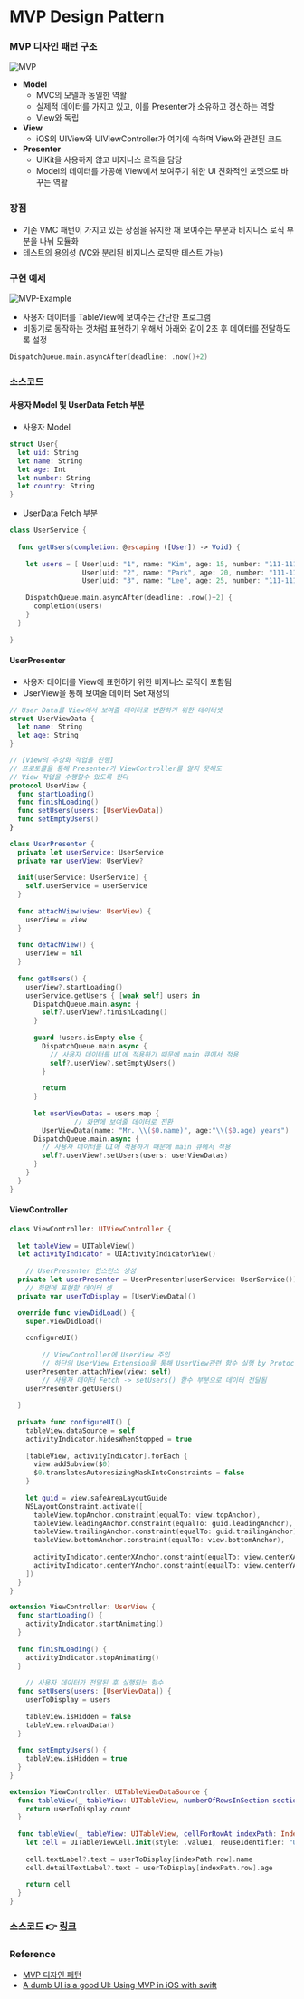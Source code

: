 # MVP Design Pattern

### MVP 디자인 패턴 구조

![MVP](../image/20_MVPDesignPattern/MVP.png)

- **Model**
  - MVC의 모델과 동일한 역활
  - 실제적 데이터를 가지고 있고, 이를  Presenter가 소유하고 갱신하는 역할
  - View와 독립
- **View**
  - iOS의 UIView와 UIViewController가 여기에 속하며 View와 관련된 코드
- **Presenter**
  - UIKit을 사용하지 않고 비지니스 로직을 담당
  - Model의 데이터를 가공해 View에서 보여주기 위한 UI 친화적인 포멧으로 바꾸는 역활

### 장점

- 기존 VMC 패턴이 가지고 있는 장점을 유지한 채 보여주는 부분과 비지니스 로직 부분을 나눠 모듈화
- 테스트의 용의성 (VC와 분리된 비지니스 로직만 테스트 가능)



### 구현 예제

![MVP-Example](../image/20_MVPDesignPattern/MVP-Example.gif)

- 사용자 데이터를 TableView에 보여주는 간단한 프로그램
- 비동기로 동작하는 것처럼 표현하기 위해서 아래와 같이 2초 후 데이터를 전달하도록 설정

```swift
DispatchQueue.main.asyncAfter(deadline: .now()+2)
```

### 소스코드

#### 사용자 Model 및 UserData Fetch 부분

- 사용자 Model

```swift
struct User{
  let uid: String
  let name: String
  let age: Int
  let number: String
  let country: String
}
```

- UserData  Fetch 부분

```swift
class UserService {
  
  func getUsers(completion: @escaping ([User]) -> Void) {
    
    let users = [ User(uid: "1", name: "Kim", age: 15, number: "111-1111-1111", country: "Korea"),
                  User(uid: "2", name: "Park", age: 20, number: "111-1111-1111", country: "Korea"),
                  User(uid: "3", name: "Lee", age: 25, number: "111-1111-1111", country: "Korea")]
    
    DispatchQueue.main.asyncAfter(deadline: .now()+2) {
      completion(users)
    }
  }
  
}
```

#### UserPresenter

- 사용자 데이터를 View에 표현하기 위한 비지니스 로직이 포함됨
- UserView을 통해 보여줄 데이터 Set 재정의

```swift
// User Data를 View에서 보여줄 데이터로 변환하기 위한 데이터셋
struct UserViewData {
  let name: String
  let age: String
}

// [View의 추상화 작업을 진행]
// 프로토콜을 통해 Presenter가 ViewController를 알지 못해도
// View 작업을 수행할수 있도록 한다
protocol UserView {
  func startLoading()
  func finishLoading()
  func setUsers(users: [UserViewData])
  func setEmptyUsers()
}

class UserPresenter {
  private let userService: UserService
  private var userView: UserView?
  
  init(userService: UserService) {
    self.userService = userService
  }
  
  func attachView(view: UserView) {
    userView = view
  }
  
  func detachView() {
    userView = nil
  }
  
  func getUsers() {
    userView?.startLoading()
    userService.getUsers { [weak self] users in
      DispatchQueue.main.async {
        self?.userView?.finishLoading()
      }
      
      guard !users.isEmpty else {
        DispatchQueue.main.async {
          // 사용자 데이터를 UI에 적용하기 때문에 main 큐에서 적용
          self?.userView?.setEmptyUsers()
        }
        
        return
      }
      
      let userViewDatas = users.map {
				// 화면에 보여줄 데이터로 전환
        UserViewData(name: "Mr. \\($0.name)", age:"\\($0.age) years")  }
      DispatchQueue.main.async {
        // 사용자 데이터를 UI에 적용하기 때문에 main 큐에서 적용
        self?.userView?.setUsers(users: userViewDatas)
      }
    }
  }
}
```

#### ViewController

```swift
class ViewController: UIViewController {
  
  let tableView = UITableView()
  let activityIndicator = UIActivityIndicatorView()
  
	// UserPresenter 인스턴스 생성
  private let userPresenter = UserPresenter(userService: UserService())
	// 화면에 표현할 데이터 셋 
  private var userToDisplay = [UserViewData]() 

  override func viewDidLoad() {
    super.viewDidLoad()
    
    configureUI()
    
		// ViewController에 UserView 주입
		// 하단의 UserView Extension을 통해 UserView관련 함수 실행 by Protocol
    userPresenter.attachView(view: self)
		// 사용자 데이터 Fetch -> setUsers() 함수 부분으로 데이터 전달됨
    userPresenter.getUsers()
    
  }
  
  private func configureUI() {
    tableView.dataSource = self
    activityIndicator.hidesWhenStopped = true
    
    [tableView, activityIndicator].forEach {
      view.addSubview($0)
      $0.translatesAutoresizingMaskIntoConstraints = false
    }
    
    let guid = view.safeAreaLayoutGuide
    NSLayoutConstraint.activate([
      tableView.topAnchor.constraint(equalTo: view.topAnchor),
      tableView.leadingAnchor.constraint(equalTo: guid.leadingAnchor),
      tableView.trailingAnchor.constraint(equalTo: guid.trailingAnchor),
      tableView.bottomAnchor.constraint(equalTo: view.bottomAnchor),
      
      activityIndicator.centerXAnchor.constraint(equalTo: view.centerXAnchor),
      activityIndicator.centerYAnchor.constraint(equalTo: view.centerYAnchor)
    ])
  }
}

extension ViewController: UserView {
  func startLoading() {
    activityIndicator.startAnimating()
  }
  
  func finishLoading() {
    activityIndicator.stopAnimating()
  }
  
	// 사용자 데이터가 전달된 후 실행되는 함수
  func setUsers(users: [UserViewData]) {
    userToDisplay = users
    
    tableView.isHidden = false
    tableView.reloadData()
  }
  
  func setEmptyUsers() {
    tableView.isHidden = true
  }
}

extension ViewController: UITableViewDataSource {
  func tableView(_ tableView: UITableView, numberOfRowsInSection section: Int) -> Int {
    return userToDisplay.count
  }
  
  func tableView(_ tableView: UITableView, cellForRowAt indexPath: IndexPath) -> UITableViewCell {
    let cell = UITableViewCell.init(style: .value1, reuseIdentifier: "UserCell")
    
    cell.textLabel?.text = userToDisplay[indexPath.row].name
    cell.detailTextLabel?.text = userToDisplay[indexPath.row].age
    
    return cell
  }
}
```



### 소스코드 :point_right: [링크](../sourceCode/20_MVPDesignPattern/)

### Reference

- [MVP 디자인 패턴](https://wnstkdyu.github.io/2018/04/13/mvpdesignpattern/)
- [A dumb UI is a good UI: Using MVP in iOS with swift](http://iyadagha.com/using-mvp-ios-swift/)